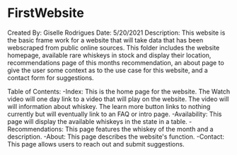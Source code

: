 # FirstWebsite
Created By: Giselle Rodrigues
Date: 5/20/2021
Description: This website is the basic frame work for a website that will take data that has been webscraped from public online sources.
			 This folder includes the website homepage, available rare whiskeys in stock and display their location, recommendations page
			 of this months recommendation, an about page to give the user some context as to the use case for this website, and a contact
			 form for suggestions.
			 
Table of Contents:
-Index: This is the home page for the website. The Watch video will one day link to a video that will play on the website. The video will
		will information about whiskey. The learn more button links to nothing currently but will eventually link to an FAQ or intro page.
-Availability: This page will display the available whiskeys in the state in a table.
-Recommendations: This page features the whiskey of the month and a description.
-About: This page describes the website's function.
-Contact: This page allows users to reach out and submit suggestions.
